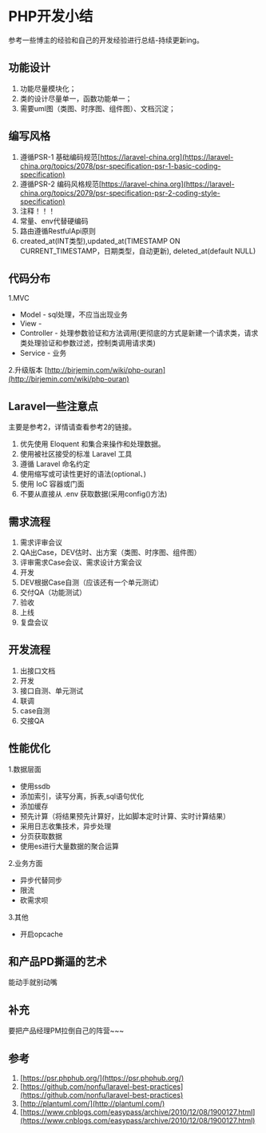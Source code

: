   # PHP开发小结
  参考一些博主的经验和自己的开发经验进行总结-持续更新ing。

  ## 功能设计
  1. 功能尽量模块化；
  2. 类的设计尽量单一，函数功能单一；
  3. 需要uml图（类图、时序图、组件图）、文档沉淀；

  ## 编写风格
  1. 遵循PSR-1 基础编码规范[https://laravel-china.org](https://laravel-china.org/topics/2078/psr-specification-psr-1-basic-coding-specification)
  2. 遵循PSR-2 编码风格规范[https://laravel-china.org](https://laravel-china.org/topics/2079/psr-specification-psr-2-coding-style-specification)
  3. 注释！！！
  4. 常量、env代替硬编码
  5. 路由遵循RestfulApi原则 
  6. created_at(INT类型),updated_at(TIMESTAMP ON CURRENT_TIMESTAMP，日期类型，自动更新), deleted_at(default NULL)

  ## 代码分布
  1.MVC
  * Model - sql处理，不应当出现业务
  * View - 
  * Controller - 处理参数验证和方法调用(更彻底的方式是新建一个请求类，请求类处理验证和参数过滤，控制类调用请求类)
  * Service - 业务

  2.升级版本
  [http://birjemin.com/wiki/php-ouran](http://birjemin.com/wiki/php-ouran)

  ## Laravel一些注意点
  主要是参考2，详情请查看参考2的链接。
  1. 优先使用 Eloquent 和集合来操作和处理数据。
  2. 使用被社区接受的标准 Laravel 工具
  3. 遵循 Laravel 命名约定
  4. 使用缩写或可读性更好的语法(optional、)
  5. 使用 IoC 容器或门面
  6. 不要从直接从 .env 获取数据(采用config()方法)

  ## 需求流程
  1. 需求评审会议
  2. QA出Case，DEV估时、出方案（类图、时序图、组件图）
  3. 评审需求Case会议、需求设计方案会议
  4. 开发
  5. DEV根据Case自测（应该还有一个单元测试）
  6. 交付QA（功能测试）
  7. 验收
  8. 上线
  9. 复盘会议

  ## 开发流程
  1. 出接口文档
  2. 开发
  3. 接口自测、单元测试
  4. 联调
  5. case自测
  6. 交接QA

  ## 性能优化
  1.数据层面
  * 使用ssdb
  * 添加索引，读写分离，拆表,sql语句优化
  * 添加缓存
  * 预先计算（将结果预先计算好，比如脚本定时计算、实时计算结果）
  * 采用日志收集技术，异步处理
  * 分页获取数据
  * 使用es进行大量数据的聚合运算

  2.业务方面
  * 异步代替同步
  * 限流
  * 砍需求呗

  3.其他
  * 开启opcache

  ## 和产品PD撕逼的艺术

  能动手就别动嘴

  ## 补充
  要把产品经理PM拉倒自己的阵营~~~

  ## 参考
  1. [https://psr.phphub.org/](https://psr.phphub.org/)
  2. [https://github.com/nonfu/laravel-best-practices](https://github.com/nonfu/laravel-best-practices)
  3. [http://plantuml.com/](http://plantuml.com/)
  4. [https://www.cnblogs.com/easypass/archive/2010/12/08/1900127.html](https://www.cnblogs.com/easypass/archive/2010/12/08/1900127.html)